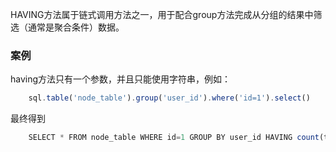 HAVING方法属于链式调用方法之一，用于配合group方法完成从分组的结果中筛选（通常是聚合条件）数据。

### 案例

having方法只有一个参数，并且只能使用字符串，例如：
```js 
    sql.table('node_table').group('user_id').where('id=1').select()
```

最终得到
```js
    SELECT * FROM node_table WHERE id=1 GROUP BY user_id HAVING count(test_time)>3
```





